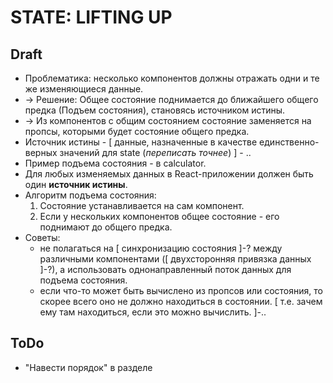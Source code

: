 # STATE: LIFTING UP

## Draft
- Проблематика: несколько компонентов должны отражать одни и те же изменяющиеся данные.
- -> Решение: Общее состояние поднимается до ближайшего общего предка (Подъем состояния), становясь источником истины.
- -> Из компонентов с общим состоянием состояние заменяется на пропсы, которыми будет состояние общего предка.
- Источник истины - [ данные, назначенные в качестве единственно-верных значений для state (_переписать точнее_) ] - ..
- Пример подъема состояния - в calculator.
- Для любых изменяемых данных в React-приложении должен быть один __источник истины__.
- Алгоритм подъема состояния:
  1. Состояние устанавливается на сам компонент.
  1. Если у нескольких компонентов общее состояние - его поднимают до общего предка.
- Советы: 
  - не полагаться на [ синхронизацию состояния ]-? между различными компонентами ([ двухсторонняя привязка данных ]-?), а использовать однонаправленный поток данных для подъема состояния.
  - если что-то может быть вычислено из пропсов или состояния, то скорее всего оно не должно находиться в состоянии. [ т.е. зачем ему там находиться, если это можно вычислить. ]-..

## ToDo
- "Навести порядок" в разделе